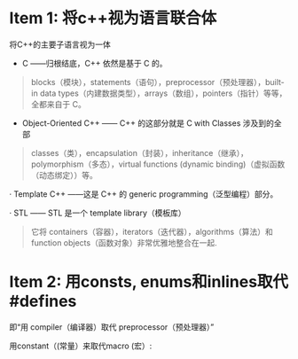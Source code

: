 # Item 1: 将c++视为语言联合体

将C++的主要子语言视为一体

+ C ——归根结底，C++ 依然是基于 C 的。
> blocks（模块），statements（语句），preprocessor（预处理器），built-in data types（内建数据类型），arrays（数组），pointers（指针）等等，全都来自于 C。

+ Object-Oriented C++ —— C++ 的这部分就是 C with Classes 涉及到的全部
> classes（类），encapsulation（封装），inheritance（继承），polymorphism（多态），virtual functions (dynamic binding)（虚拟函数（动态绑定））等。

· Template C++ ——这是 C++ 的 generic programming（泛型编程）部分。

· STL —— STL 是一个 template library（模板库）
> 它将 containers（容器），iterators（迭代器），algorithms（算法）和 function objects（函数对象）非常优雅地整合在一起.

# Item 2: 用consts, enums和inlines取代#defines
即“用 compiler（编译器）取代 preprocessor（预处理器）”

用constant（(常量）来取代macro (宏）:
